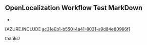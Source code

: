 ## OpenLocalization Workflow Test MarkDown
* 

[AZURE.INCLUDE [ac31e0b1-b550-4a41-8031-a9d84e80996f](calleeMd1.md)]

 
thanks!